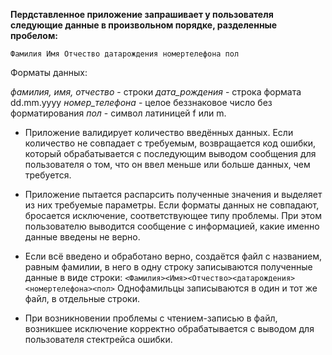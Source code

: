 **Пердставленное приложение запрашивает у пользователя следующие данные в произвольном порядке, разделенные пробелом:**

`Фамилия Имя Отчество датарождения номертелефона пол`

Форматы данных:

*фамилия, имя, отчество* - строки
*дата_рождения* - строка формата dd.mm.yyyy
*номер_телефона* - целое беззнаковое число без форматирования
*пол* - символ латиницей f или m.

- Приложение валидирует количество введённых данных. Если количество не совпадает с требуемым, возвращается код ошибки, который обрабатывается с последующим выводом сообщения для пользователя о том, что он ввел меньше или больше данных, чем требуется.

- Приложение пытается распарсить полученные значения и выделяет из них требуемые параметры. Если форматы данных не совпадают, бросается исключение, соответствующее типу проблемы. При этом пользователю выводится сообщение с информацией, какие именно данные введены не верно.

- Если всё введено и обработано верно, создаётся файл с названием, равным фамилии, в него в одну строку записываются полученные данные в  виде строки:
`<Фамилия><Имя><Отчество><датарождения><номертелефона><пол>`
Однофамильцы записываются в один и тот же файл, в отдельные строки.

- При возникновении проблемы с чтением-записью в файл, возникшее исключение корректно обрабатывается с выводом для пользователя стектрейса ошибки.